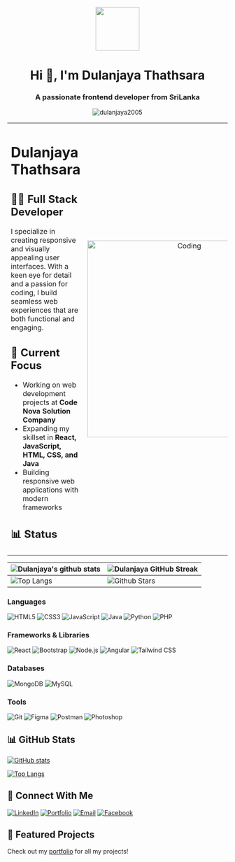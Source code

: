 <p align="center" ><img  src = "https://github.com/7oSkaaa/7oSkaaa/blob/main/Images/about_me.gif?raw=true" width = 100px></p>
<h1 align="center">Hi 👋, I'm Dulanjaya Thathsara</h1>
<h3 align="center">A passionate frontend developer from SriLanka</h3>

<p align="center"> <img src="https://komarev.com/ghpvc/?username=dulanjaya2005&label=Profile%20views&color=0e75b6&style=flat" alt="dulanjaya2005" /> </p>


<table align="center">
<tr border="none">
<td width="50%" align="left">

# Dulanjaya Thathsara

## 👨‍💻 Full Stack Developer

I specialize in creating responsive and visually appealing user interfaces. With a keen eye for detail and a passion for coding, I build seamless web experiences that are both functional and engaging.

## 🚀 Current Focus

- Working on web development projects at **Code Nova Solution Company**
- Expanding my skillset in **React, JavaScript, HTML, CSS, and Java**
- Building responsive web applications with modern frameworks

## 📊 Status

</td>
<td width="50%" align="center">

  <img align="center" alt="Coding" width="450" src="https://repository-images.githubusercontent.com/588181932/e36ec678-7984-4cdd-8e4c-a3932772ff8e">

  
  </td>
</tr>
</table>



| ![Dulanjaya's github stats](https://github-readme-stats.vercel.app/api?username=dulanjaya2005&show_icons=true&theme=tokyonight) | ![Dulanjaya GitHub Streak](https://github-readme-streak-stats.herokuapp.com/?user=dulanjaya2005&theme=tokyonight) |
| --- | --- |
| ![Top Langs](https://github-readme-stats.vercel.app/api/top-langs/?username=dulanjaya2005&theme=tokyonight) | ![Github Stars](https://github-readme-stats.vercel.app/api?username=dulanjaya2005&show_icons=true&locale=en&count_private=true&hide_rank=true&custom_title=My%20GitHub%20Stats&disable_animations=true&theme=tokyonight) |



### Languages
![HTML5](https://img.shields.io/badge/-HTML5-E34F26?style=flat-square&logo=html5&logoColor=white)
![CSS3](https://img.shields.io/badge/-CSS3-1572B6?style=flat-square&logo=css3&logoColor=white)
![JavaScript](https://img.shields.io/badge/-JavaScript-F7DF1E?style=flat-square&logo=javascript&logoColor=black)
![Java](https://img.shields.io/badge/-Java-007396?style=flat-square&logo=java&logoColor=white)
![Python](https://img.shields.io/badge/-Python-3776AB?style=flat-square&logo=python&logoColor=white)
![PHP](https://img.shields.io/badge/-PHP-777BB4?style=flat-square&logo=php&logoColor=white)

### Frameworks & Libraries
![React](https://img.shields.io/badge/-React-61DAFB?style=flat-square&logo=react&logoColor=black)
![Bootstrap](https://img.shields.io/badge/-Bootstrap-7952B3?style=flat-square&logo=bootstrap&logoColor=white)
![Node.js](https://img.shields.io/badge/-Node.js-339933?style=flat-square&logo=node.js&logoColor=white)
![Angular](https://img.shields.io/badge/-Angular-DD0031?style=flat-square&logo=angular&logoColor=white)
![Tailwind CSS](https://img.shields.io/badge/-Tailwind_CSS-38B2AC?style=flat-square&logo=tailwind-css&logoColor=white)

### Databases
![MongoDB](https://img.shields.io/badge/-MongoDB-47A248?style=flat-square&logo=mongodb&logoColor=white)
![MySQL](https://img.shields.io/badge/-MySQL-4479A1?style=flat-square&logo=mysql&logoColor=white)

### Tools
![Git](https://img.shields.io/badge/-Git-F05032?style=flat-square&logo=git&logoColor=white)
![Figma](https://img.shields.io/badge/-Figma-F24E1E?style=flat-square&logo=figma&logoColor=white)
![Postman](https://img.shields.io/badge/-Postman-FF6C37?style=flat-square&logo=postman&logoColor=white)
![Photoshop](https://img.shields.io/badge/-Photoshop-31A8FF?style=flat-square&logo=adobe-photoshop&logoColor=white)

## 📊 GitHub Stats

[![GitHub stats](https://github-readme-stats.vercel.app/api?username=dulanjaya2005&show_icons=true&theme=tokyonight)](https://github.com/dulanjaya2005)

[![Top Langs](https://github-readme-stats.vercel.app/api/top-langs/?username=dulanjaya2005&layout=compact&theme=tokyonight)](https://github.com/dulanjaya2005)

## 🔗 Connect With Me

[![LinkedIn](https://img.shields.io/badge/-LinkedIn-0A66C2?style=for-the-badge&logo=linkedin&logoColor=white)](https://linkedin.com/in/dulanjaya-thathsara-625bb12a9)
[![Portfolio](https://img.shields.io/badge/-Portfolio-000000?style=for-the-badge&logo=github&logoColor=white)](https://dulanjaya2005.github.io/Dulanjaya_Thathsara/)
[![Email](https://img.shields.io/badge/-Email-D14836?style=for-the-badge&logo=gmail&logoColor=white)](mailto:dulanjayathathsara9@gmail.com)
[![Facebook](https://img.shields.io/badge/-Facebook-1877F2?style=for-the-badge&logo=facebook&logoColor=white)](https://fb.com/dulanjayathathsara)

## 📂 Featured Projects

Check out my [portfolio](https://dulanjaya2005.github.io/Dulanjaya_Thathsara/) for all my projects!

<!-- Feel free to add more sections like:
- 🏆 Achievements
- 📝 Latest Blog Posts
- 📚 Current Learning Journey
-->
